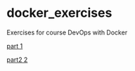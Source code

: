 # docker_exercises
Exercises for course DevOps with Docker

[part 1](https://github.com/yumoL/docker_exercises/blob/master/part1/part1.md)

[part2 2](https://github.com/yumoL/docker_exercises/blob/master/part2/part2.md)
